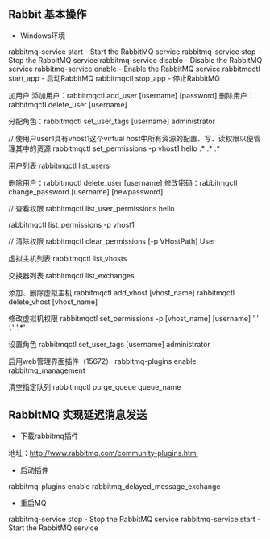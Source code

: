 ## Rabbit 基本操作 
- Windows环境

rabbitmq-service start   - Start the RabbitMQ service
rabbitmq-service stop    - Stop the RabbitMQ service
rabbitmq-service disable - Disable the RabbitMQ service
rabbitmq-service enable  - Enable the RabbitMQ service
rabbitmqctl start_app - 启动RabbitMQ
rabbitmqctl stop_app - 停止RabbitMQ

加用户
添加用户：rabbitmqctl add_user [username] [password]
删除用户：rabbitmqctl delete_user [username]

分配角色：rabbitmqctl set_user_tags [username] administrator

// 使用户user1具有vhost1这个virtual host中所有资源的配置、写、读权限以便管理其中的资源
rabbitmqctl  set_permissions -p vhost1 hello .* .* .* 

用户列表
rabbitmqctl list_users

删除用户：rabbitmqctl delete_user [username]
修改密码：rabbitmqctl change_password [username] [newpassword]

// 查看权限
rabbitmqctl list_user_permissions hello

rabbitmqctl list_permissions -p vhost1

// 清除权限
rabbitmqctl clear_permissions [-p VHostPath] User


虚拟主机列表
rabbitmqctl list_vhosts

交换器列表
rabbitmqctl list_exchanges

添加、删除虚拟主机
rabbitmqctl add_vhost [vhost_name]
rabbitmqctl delete_vhost [vhost_name]

修改虚拟机权限
rabbitmqctl set_permissions -p [vhost_name] [username] '.*' '.*' '.*'

设置角色
rabbitmqctl set_user_tags [username] administrator

启用web管理界面插件（15672）
rabbitmq-plugins enable rabbitmq_management

清空指定队列
rabbitmqctl purge_queue queue_name


## RabbitMQ 实现延迟消息发送

- 下载rabbitmq插件

地址：http://www.rabbitmq.com/community-plugins.html

- 启动插件

rabbitmq-plugins enable rabbitmq_delayed_message_exchange

- 重启MQ

rabbitmq-service stop    - Stop the RabbitMQ service
rabbitmq-service start   - Start the RabbitMQ service
